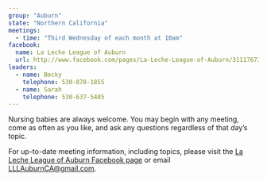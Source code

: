 ```yaml
---
group: "Auburn"
state: "Northern California"
meetings:
  - time: "Third Wednesday of each month at 10am"
facebook: 
  name: La Leche League of Auburn
  url: http://www.facebook.com/pages/La-Leche-League-of-Auburn/311176739407
leaders:
  - name: Becky
    telephone: 530-878-1855
  - name: Sarah
    telephone: 530-637-5485
---
```


Nursing babies are always welcome. You may begin with any meeting, come as often as you like, and ask any questions regardless of that day’s topic.

For up-to-date meeting information, including topics, please visit the [La Leche League of Auburn Facebook page](http://www.facebook.com/pages/La-Leche-League-of-Auburn/311176739407) or email [LLLAuburnCA@gmail.com](mailto:LLLAuburnCA@gmail.com).